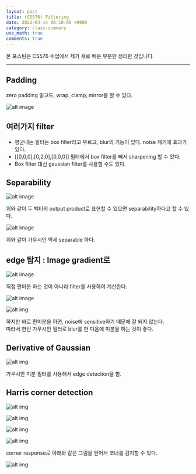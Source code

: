 ```yaml
---
layout: post
title: (CS576) Filtering
date: 2022-03-14 00:10:00 +0900
category: class-summary
use_math: true
comments: true
---
```


본 포스팅은 CS576 수업에서 제가 새로 배운 부분만 정리한 것입니다.

---

## Padding

zero padding 말고도, wrap, clamp, mirror를 할  수 있다.

![alt image](/public/img/220314/paddign.png)

## 여러가지 filter

- 평균내는 필터는 box filter라고 부르고, blur의 기능이 있다. noise 제거에 효과가 있다.
- [[0,0,0],[0,2,0],[0,0,0]] 필터에서 box filter를 빼서 sharpening 할 수 있다.
- Box filter 대신 gaussian filter를 사용할 수도 있다.

## Separability

![alt image](/public/img/220314/separability.png)

위와 같이 두 벡터의 output product로 표현할 수 있으면 separability하다고 할 수 있다.

![alt image](/public/img/220314/gaussian_separability.png)

위와 같이 가우시안 역세 separable 하다.

## edge 탐지 : Image gradient로

![alt image](/public/img/220314/image_gradient.png)

직접 편미분 하는 것이 아니라 filter를 사용하여 계산한다.

![alt image](/public/img/220314/grad_filter.png)

![alt img](/public/img/220314/gradient_magnitude.png)

하지만 바로 편미분을 하면, noise에 sensitive하기 때문에 잘 되지 않는다. <br>
따라서 한번 가우시안 필터로 blur를 한 다음에 미분을 하는 것이 좋다.

## Derivative of Gaussian

![alt img](/public/img/220316/derivative_gaussian.png)

가우시안 미분 필터를 사용해서 edge detection을 함.

## Harris corner detection

![alt img](/public/img/220314/harris_corner.png)

![alt img](/public/img/220314/harris_corner2.png)

![alt img](/public/img/220314/harris_corner3.png)

![alt img](/public/img/220314/corner_response.png)

corner response로 아래와 같은 그림을 얻어서 코너를 감지할 수 있다.

![alt img](/public/img/220316/corner_response_map.png)

